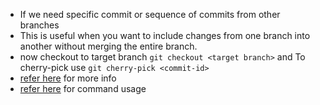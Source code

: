 * If we need specific commit or sequence of commits from other branches
* This is useful when you want to include changes from one branch into another without merging the entire branch. 
* now checkout to target branch `git checkout <target branch>` and To cherry-pick use `git cherry-pick <commit-id>`
* [refer here](https://directdevops.blog/2022/09/15/devops-classroomnotes-15-sep-2022/) for more info
* [refer here](https://git-scm.com/docs/git-cherry-pick) for command usage